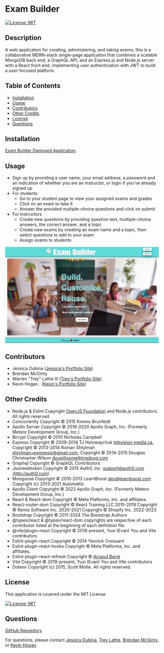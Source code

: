 
# Exam Builder

[![License: MIT](https://img.shields.io/badge/License-MIT-yellow.svg)](https://opensource.org/licenses/MIT)

## Description
A web application for creating, administering, and taking exams, this is a collaborative MERN-stack single-page application that combines a scalable MongoDB back end, a GraphQL API, and an Express.js and Node.js server with a React front end, implementing user authentication with JWT to build a user-focused platform. 

## Table of Contents

- [Installation](#installation)
- [Usage](#usage)
- [Contributors](#contributors)
- [Other Credits](#credits)
- [License](#license)
- [Questions](#questions)

## Installation

[Exam Builder Deployed Application](https://exam-builder.onrender.com/)

## Usage

* Sign up by providing a user name, your email address, a password and an indication of whether you are an instructor, or login if you've already signed up
* For students
  * Go to your student page to view your assigned exams and grades
  * Click on an exam to take it
  * Answer the provided multiple-choice questions and click on submit
* For Instructors
  * Create new questions by providing question text, multiple-choice answers, the correct answer, and a topic
  * Create new exams by creating an exam name and a topic, then select questions to add to your exam
  * Assign exams to students

![alt Screenshot of the book search engine](./assets/capture.png)

## Contributors
* Jessica Dubina ([Jessica's Portfolio Site](https://jessdubina.netlify.app/))
* Brendan McGinty 
* Warren "Trey" Lathe III ([Trey's Portfolio Site](https://stellar-figolla-219043.netlify.app))
* Kevin Hogan . ([Kevin's Portfolio Site](https://kevinhogansprofile.netlify.app/))

<a id="credits"></a>
## Other Credits

* Node.js & Eslint Copyright [OpenJS Foundation](https://openjsf.org/) and Node.js contributors. All rights reserved.
* Concurrently Copyright © 2015 Kimmo Brunfeldt
* Apollo Server Copyright © 2016-2020 Apollo Graph, Inc. (Formerly Meteor Development Group, Inc.)
* Bcrypt Copyright © 2010 Nicholas Campbell
* Express Copyright © 2009-2014 TJ Holowaychuk <tj@vision-media.ca>,
Copyright © 2013-2014 Roman Shtylman <shtylman+expressjs@gmail.com>,
Copyright © 2014-2015 Douglas Christopher Wilson <doug@somethingdoug.com>
* Graphql Copyright © GraphQL Contributors
* Jsonwebtoken Copyright © 2015 Auth0, Inc. <support@auth0.com> (http://auth0.com)
* Mongoose Copyright © 2010-2013 LearnBoost dev@learnboost.com Copyright (c) 2013-2021 Automattic
* Apollo Client Copyright © 2022 Apollo Graph, Inc. (Formerly Meteor Development Group, Inc.)
* React & React-dom Copyright © Meta Platforms, Inc. and affiliates.
* React-router-dom Copyright © React Training LLC 2015-2019 Copyright © Remix Software Inc. 2020-2021 Copyright © Shopify Inc. 2022-2023
* Bootstrap Copyright © 2011-2024 The Bootstrap Authors
* @types/react & @types/react-dom copyrights are respective of each contributor listed at the beginning of each definition file.
* @vite/plugin-react Copyright © 2019-present, Yuxi (Evan) You and Vite contributors
* Eslint-plugin-react Copyright © 2014 Yannick Croissant
* Eslint-plugin-react-hooks Copyright © Meta Platforms, Inc. and affiliates.
* Eslint-plugin-react-refresh Copyright © [Arnaud Barré](https://github.com/ArnaudBarre)
* Vite Copyright © 2019-present, Yuxi (Evan) You and Vite contributors
* Dotenv Copyright (c) 2015, Scott Motte. All rights reserved.

## License

This application is covered under the MIT License.

[![License: MIT](https://img.shields.io/badge/License-MIT-yellow.svg)](https://opensource.org/licenses/MIT)

## Questions

[GitHub Repository](https://github.com/JessicaDubina/exam-builder)

For questions, please contact [Jessica Dubina](mailto:jessicaclaing@gmail.com), [Trey Lathe](mailto:warrenlathe@me.com), [Brendan McGinty](brendan.mcginty14@gmail.com), or [Kevin Hogan](kchogan@pacbell.net).
